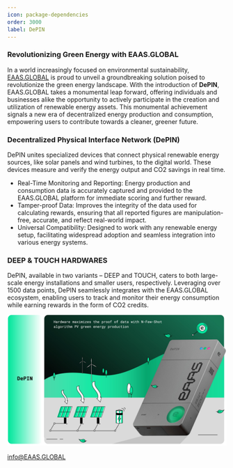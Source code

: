 ```yaml
---
icon: package-dependencies
order: 3000
label: DePIN
---
```



### Revolutionizing Green Energy with EAAS.GLOBAL
In a world increasingly focused on environmental sustainability, [EAAS.GLOBAL](https://EAAS.GLOBAL/) is proud to unveil a groundbreaking solution poised to revolutionize the green energy landscape. With the introduction of **DePIN**, EAAS.GLOBAL takes a monumental leap forward, offering individuals and businesses alike the opportunity to actively participate in the creation and utilization of renewable energy assets. This monumental achievement signals a new era of decentralized energy production and consumption, empowering users to contribute towards a cleaner, greener future.


### Decentralized Physical Interface Network (DePIN)
 DePIN unites specialized devices that connect physical renewable energy sources, like solar panels and wind turbines, to the digital world. These devices measure and verify the energy output and CO2 savings in real time.
 - Real-Time Monitoring and Reporting: Energy production and consumption data is accurately captured and provided to the EAAS.GLOBAL platform for immediate scoring and further reward.
 - Tamper-proof Data: Improves the integrity of the data used for calculating rewards, ensuring that all reported figures are manipulation-free, accurate, and reflect real-world impact.
 - Universal Compatibility: Designed to work with any renewable energy setup, facilitating widespread adoption and seamless integration into various energy systems.


### DEEP & TOUCH HARDWARES 
DePIN, available in two variants – DEEP and TOUCH, caters to both large-scale energy installations and smaller users, respectively. Leveraging over 1500 data points, DePIN seamlessly integrates with the EAAS.GLOBAL ecosystem, enabling users to track and monitor their energy consumption while earning rewards in the form of CO2 credits.

![](/src/updated/DEPIN_NEW.jpg)
<!--
## $EAAS Token: Empowering Users with Versatile Utility

In addition to the revolutionary DePIN hardware and mobile app ecosystem, EAAS.GLOBAL is excited to introduce the $EAAS token – a versatile digital asset that enhances user engagement and facilitates seamless transactions within the green energy ecosystem. Designed to validate CO2 credits for both business-to-business and business-to-consumer users, the $EAAS token offers a wide range of utility, empowering users to maximize their impact and participation in the green energy revolution.

**Earnings:**

 - Users can earn rewards within the app ecosystem through various activities, including DEPIN data airdrops, community tasks, and arbitrage opportunities for both users and businesses.  
 - New actions bidding and gaining compensations incentivize proactive engagement with the platform.  
 -  Special rewards and bonuses are available based on user location, fostering localized participation and impact.

**Spending:**  
 -  The $EAAS token enables users to purchase CO2 credits, participate in the ESG marketplace, and engage in EAAS buyback programs.   
 -  Users can convert CO2 credits to fiat currency directly within the app or engage in peer-to-peer or peer-to-business sales.  
 -  Location-based bonuses and team-up challenges further enhance spending opportunities, encouraging collaboration and community involvement.

**Staking:**  
 -  Users can stake their $EAAS tokens within the app, earning a competitive annual percentage rate of 14% for keeping their CO2 credits within the ecosystem.  
 -  Businesses can utilize staking as a means of facilitating reporting and compliance with ESG standards directly within the app, streamlining processes and enhancing transparency.  

## Unleashing the Value of Green Energy

With EAAS GLOBAL's innovative approach, everyone can participate in the green energy revolution, earning carbon credits for their environmentally-friendly actions. The $EAAS token ecosystem, fueled by buybacks from CO2 credit auctions, ensures sustainability and growth. By empowering users with versatile earning, spending, and staking capabilities, the $EAAS token is poised to drive widespread adoption and engagement, accelerating the transition towards a cleaner, greener future for all.

## About EAAS GLOBAL

EAAS GLOBAL is a data framework, token cross-chain for green energy, c2c, p2p, p2b, b2gov levels, native API k to platforms, exchange, and distributed storage. EAAS GLOBAL provides true interoperability between public blockchains and even grid operators. With **DEPIN** at the helm, EAAS GLOBAL is shaping a future where green energy is accessible to all, paving the way for a cleaner, greener planet.
-->

info@EAAS.GLOBAL

<!--
## Introducing the revolutionary EAAS DePIN hardware
 
 Poised to redefine user interaction and connectivity paradigms. With the premiere of **TOUCH** and **DEEP** functionalities, users can expect seamless and intuitive interactions like never before. 
 
 The device boasts an official connection with **mTAP technology**, ensuring compatibility and enhanced functionality across various platforms. 
 
 Leveraging 5G and BT connectivity worldwide, users can stay connected effortlessly, transcending geographical boundaries. 
 
 Moreover, shipping worldwide under $50 USD underscores our commitment to accessibility and global outreach. As a gesture of appreciation, AIRDROPS await early adopters, offering them exclusive benefits and privileges. Prepare to experience a new era of connectivity and interaction with EAAS DePIN hardware.



### Below are the two types of DePIN hardwares:

**EAAS SMART TOUCH**: This is a contactless electricity meter designed for small gainers. It is equipped with 5G and Bluetooth connectivity, ideal for integrated electricity monitoring. Tailored solutions are available for large-scale producers.


**EAAS SMART DEEP**: This fully integrated electricity meter also features 5G and Bluetooth connectivity. It is specifically tailored for large producers, offering comprehensive monitoring capabilities for their operations.



<img src="/src/updated/DEPIN_NEW.jpg" width="300">
-->

